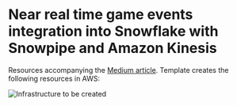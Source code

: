 # Near real time game events integration into Snowflake with Snowpipe and Amazon Kinesis
Resources accompanying the [Medium article](https://medium.com/@nurbol.sakenov/near-real-time-game-events-integration-into-snowflake-with-snowpipe-and-amazon-kinesis-dbcb4f670856). Template creates the following resources in AWS:

![Infrastructure to be created](https://user-images.githubusercontent.com/22214915/229144278-26664fc0-0a5f-4f9f-bc00-a5f2be86ecbe.png)